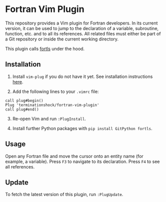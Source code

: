 # Fortran Vim Plugin

This repository provides a Vim plugin for Fortran developers. In its current version, it can be used to jump to the declaration
of a variable, subroutine, function, etc. and to all its references. All related files must either be part of a Git repository or
inside the current working directory.

This plugin calls [fortls](https://github.com/fortran-lang/fortls) under the hood.

## Installation

1. Install `vim-plug` if you do not have it yet. See installation instructions [here](https://github.com/junegunn/vim-plug?tab=readme-ov-file#installation).

2. Add the following lines to your `.vimrc` file:
```
call plug#begin()
Plug 'terminationshock/fortran-vim-plugin'
call plug#end()
```

3. Re-open Vim and run `:PlugInstall`.

4. Install further Python packages with `pip install GitPython fortls`.

## Usage

Open any Fortran file and move the cursor onto an entity name (for example, a variable).
Press `F3` to navigate to its declaration. Press `F4` to see all references.

## Update

To fetch the latest version of this plugin, run `:PlugUpdate`.
